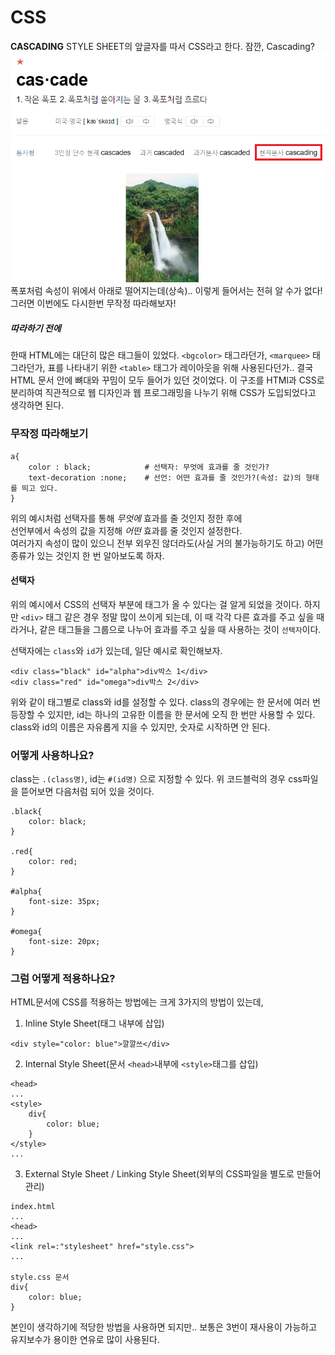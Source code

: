 # CSS
**CASCADING** STYLE SHEET의 앞글자를 따서 CSS라고 한다. 잠깐, Cascading?  
![cascading](../statics/classdata/css/cascading.png)  
폭포처럼 속성이 위에서 아래로 떨어지는데(상속).. 이렇게 들어서는 전혀 알 수가 없다! 그러면 이번에도 다시한번 무작정 따라해보자!

##### 따라하기 전에
한때 HTML에는 대단히 많은 태그들이 있었다. `<bgcolor>` 태그라던가, `<marquee>` 태그라던가, 표를 나타내기 위한 `<table>` 태그가 레이아웃을 위해 사용된다던가.. 결국 HTML 문서 안에 뼈대와 꾸밈이 모두 들어가 있던 것이었다.
이 구조를 HTMl과 CSS로 분리하여 직관적으로 웹 디자인과 웹 프로그래밍을 나누기 위해 CSS가 도입되었다고 생각하면 된다. 

### 무작정 따라해보기
```
a{
    color : black;            # 선택자: 무엇에 효과를 줄 것인가?
    text-decoration :none;    # 선언: 어떤 효과를 줄 것인가?(속성: 값)의 형태를 띄고 있다.
}
```
위의 예시처럼 선택자를 통해 *무엇에* 효과를 줄 것인지 정한 후에  
선언부에서 속성의 값을 지정해 *어떤* 효과를 줄 것인지 설정한다.  
여러가지 속성이 많이 있으니 전부 외우진 않더라도(사실 거의 불가능하기도 하고) 어떤 종류가 있는 것인지 한 번 알아보도록 하자.

#### 선택자
위의 예시에서 CSS의 선택자 부분에 태그가 올 수 있다는 걸 알게 되었을 것이다. 하지만 `<div>` 태그 같은 경우 정말 많이 쓰이게 되는데, 이 때 각각 다른 효과를 주고 싶을 때라거나,
같은 태그들을 그룹으로 나누어 효과를 주고 싶을 때 사용하는 것이 `선택자`이다.

선택자에는 `class`와 `id`가 있는데, 일단 예시로 확인해보자.

```
<div class="black" id="alpha">div박스 1</div>
<div class="red" id="omega">div박스 2</div>
```
위와 같이 태그별로 class와 id를 설정할 수 있다. class의 경우에는 한 문서에 여러 번 등장할 수 있지만, id는 하나의 고유한 이름을 한 문서에 오직 한 번만 사용할 수 있다.  
class와 id의 이름은 자유롭게 지을 수 있지만, 숫자로 시작하면 안 된다.

### 어떻게 사용하나요?
class는 `.(class명)`, id는 `#(id명)` 으로 지정할 수 있다. 위 코드블럭의 경우 css파일을 뜯어보면 다음처럼 되어 있을 것이다.
```
.black{
    color: black;
}

.red{
    color: red;
}

#alpha{
    font-size: 35px;
}

#omega{
    font-size: 20px;
}
```

### 그럼 어떻게 적용하나요?
HTML문서에 CSS를 적용하는 방법에는 크게 3가지의 방법이 있는데, 
1. Inline Style Sheet(태그 내부에 삽입)
```
<div style="color: blue">깔깔쓰</div>
```
2. Internal Style Sheet(문서 `<head>`내부에 `<style>`태그를 삽입)
```
<head>
...
<style>
    div{
        color: blue;
    }
</style>
...
```
3. External Style Sheet / Linking Style Sheet(외부의 CSS파일을 별도로 만들어 관리)
```
index.html
...
<head>
...
<link rel=:"stylesheet" href="style.css">
...

style.css 문서
div{
    color: blue;
}
```

본인이 생각하기에 적당한 방법을 사용하면 되지만.. 보통은 3번이 재사용이 가능하고 유지보수가 용이한 연유로 많이 사용된다.
